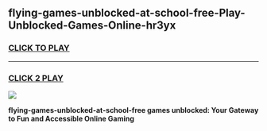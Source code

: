 
## flying-games-unblocked-at-school-free-Play-Unblocked-Games-Online-hr3yx
<h3>
<a href="https://premium76.site?title=flying-games-unblocked-at-school-free&ref=24A">CLICK TO PLAY</a></h3>
<hr>

<h3>
<a href="https://premium76.site?title=flying-games-unblocked-at-school-free&ref=24A">CLICK 2 PLAY</a>
  
</h3>

<a href="https://premium76.site?title=flying-games-unblocked-at-school-free&ref=24A"><img src="https://clearcache.store/games.png"></a>


**flying-games-unblocked-at-school-free games unblocked: Your Gateway to Fun and Accessible Online Gaming**
